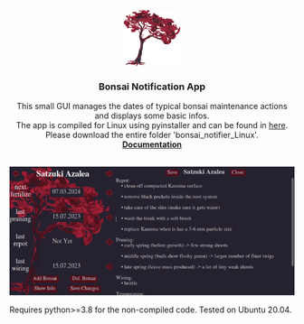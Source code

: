 <!-- PROJECT LOGO -->
<br />
<div align="center">
  <a>
    <img src="/src_canvas/images/bg_drawing.png" alt="Logo" width="100" height="100">
  </a>

  <h3 align="center">Bonsai Notification App</h3>

  <p align="center">
    This small GUI manages the dates of typical bonsai maintenance actions and displays some basic infos.
    <br />
    The app is compiled for Linux using pyinstaller and can be found in <a href="https://github.com/vipfa100/bonsai-notifier/blob/main/dist/bonsai_notifier_Linux/">here</a>. 
    Please download the entire folder 'bonsai_notifier_Linux'.
    <br />
    <a href="https://rawcdn.githack.com/vipfa100/bonsai-notifier/4edd5cb82604f5b4e7988255223e03d447c97b6e/docs/_build/html/bonsai_notifier.html"><strong>Documentation</strong></a>
    <br />
    <br />
  </p>
</div>
<p align="center">
  <img src="src_canvas/images/app.png" />
</p>

Requires python>=3.8 for the non-compiled code. Tested on Ubuntu 20.04.


